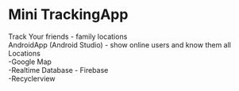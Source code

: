 # Mini TrackingApp <br />
Track Your friends - family locations <br />
AndroidApp (Android Studio) - show online users and know them all Locations <br />
-Google Map <br />
-Realtime Database - Firebase <br />
-Recyclerview <br />
